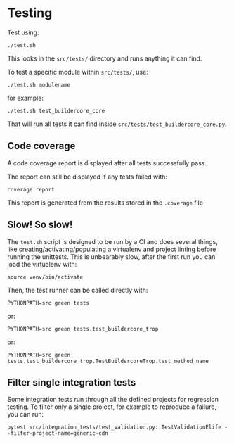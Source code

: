 # Testing

Test using:

    ./test.sh

This looks in the `src/tests/` directory and runs anything it can find.

To test a specific module within `src/tests/`, use:

    ./test.sh modulename

for example:

    ./test.sh test_buildercore_core

That will run all tests it can find inside `src/tests/test_buildercore_core.py`.

## Code coverage

A code coverage report is displayed after all tests successfully pass. 

The report can still be displayed if any tests failed with:

    coverage report

This report is generated from the results stored in the `.coverage` file

## Slow! So slow!

The `test.sh` script is designed to be run by a CI and does several things,
like creating/activating/populating a virtualenv and project linting before
running the unittests. This is unbearably slow, after the first run
you can load the virtualenv with:

    source venv/bin/activate

Then, the test runner can be called directly with:

    PYTHONPATH=src green tests

or:

    PYTHONPATH=src green tests.test_buildercore_trop

or:

    PYTHONPATH=src green tests.test_buildercore_trop.TestBuildercoreTrop.test_method_name

## Filter single integration tests

Some integration tests run through all the defined projects for regression testing. To filter only a single project, for example to reproduce a failure, you can run:

```
pytest src/integration_tests/test_validation.py::TestValidationElife --filter-project-name=generic-cdn
```
